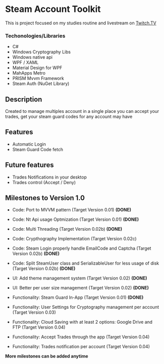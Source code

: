 # Steam Account Toolkit
This is project focused on my studies routine and livestream on [Twitch.TV](http://twitch.darknessxk.com)

### Techonologies/Libraries
* C#
* Windows Cryptography Libs
* Windows native api
* WPF / XAML
* Material Design for WPF
* MahApps Metro
* PRISM Mvvm Framework
* Steam Auth (NuGet Library)

## Description
Created to manage multiples account in a single place you can accept your trades, get your steam guard codes for any account may have

## Features
* Automatic Login
* Steam Guard Code fetch

## Future features
* Trades Notifications in your desktop
* Trades control (Accept / Deny)

## Milestones to Version 1.0
* Code: Port to MVVM pattern (Target Version 0.01) **(DONE)**
* Code: Nt Api usage Optmization (Target Version 0.01) **(DONE)**
* Code: Multi Threading (Target Version 0.02b) **(DONE)**
* Code: Crypthography Implementation (Target Version 0.02c)
* Code: Steam Login properly handle EmailCode and Captcha (Target Version 0.02b) **(DONE)**
* Code: Split SteamUser class and SerializableUser for less usage of disk (Target Version 0.02b) **(DONE)**

* UI: Add theme management system (Target Version 0.02) **(DONE)**
* UI: Better per user size management (Target Version 0.02) **(DONE)**

* Functionality: Steam Guard In-App (Target Version 0.01) **(DONE)**
* Functionality: User Settings for Cryptography management per account  (Target Version 0.03)
* Functionality: Cloud Saving with at least 2 options: Google Drive and FTP (Target Version 0.04)
* Functionality: Accept Trades through the app (Target Version 0.04)
* Functionality: Trades notification per account (Target Version 0.04)

**More milestones can be added anytime**